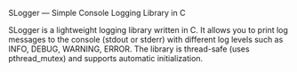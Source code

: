 SLogger — Simple Console Logging Library in C

SLogger is a lightweight logging library written in C.
It allows you to print log messages to the console (stdout or stderr) with different log levels such as INFO, DEBUG, WARNING, ERROR.
The library is thread-safe (uses pthread_mutex) and supports automatic initialization.
